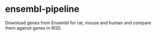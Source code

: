 # ensembl-pipeline
Download genes from Ensembl for rat, mouse and human and compare them against genes in RGD.
